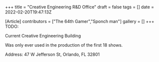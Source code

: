 +++
title = "Creative Engineering R&D Office"
draft = false
tags = []
date = 2022-02-20T19:47:13Z

[Article]
contributors = ["The 64th Gamer","Sponch man"]
gallery = []
+++
TODO:

Current Creative Engineering Building

Was only ever used in the production of the first 18 shows.

Address: 47 W Jefferson St, Orlando, FL 32801